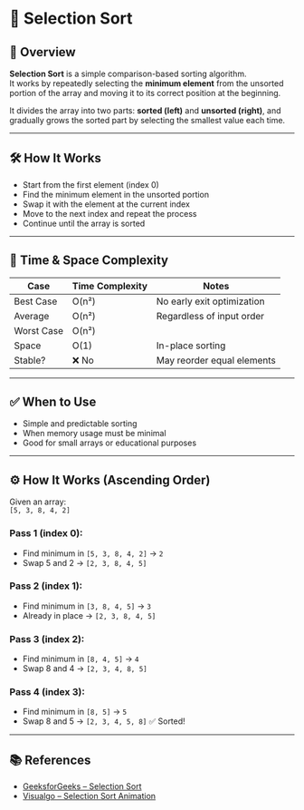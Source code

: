 # 🔎 Selection Sort

## 📖 Overview
**Selection Sort** is a simple comparison-based sorting algorithm.  
It works by repeatedly selecting the **minimum element** from the unsorted portion of the array and moving it to its correct position at the beginning.

It divides the array into two parts: **sorted (left)** and **unsorted (right)**, and gradually grows the sorted part by selecting the smallest value each time.

---

## 🛠 How It Works
- Start from the first element (index 0)
- Find the minimum element in the unsorted portion
- Swap it with the element at the current index
- Move to the next index and repeat the process
- Continue until the array is sorted

---

## 🧪 Time & Space Complexity

| Case        | Time Complexity | Notes                             |
|-------------|------------------|-----------------------------------|
| Best Case   | O(n²)            | No early exit optimization        |
| Average     | O(n²)            | Regardless of input order         |
| Worst Case  | O(n²)            |                                   |
| Space       | O(1)             | In-place sorting                  |
| Stable?     | ❌ No            | May reorder equal elements        |

---

## ✅ When to Use
- Simple and predictable sorting
- When memory usage must be minimal
- Good for small arrays or educational purposes

---

## ⚙️ How It Works (Ascending Order)

Given an array:  
`[5, 3, 8, 4, 2]`

### Pass 1 (index 0):
- Find minimum in `[5, 3, 8, 4, 2]` → `2`
- Swap 5 and 2 → `[2, 3, 8, 4, 5]`

### Pass 2 (index 1):
- Find minimum in `[3, 8, 4, 5]` → `3`
- Already in place → `[2, 3, 8, 4, 5]`

### Pass 3 (index 2):
- Find minimum in `[8, 4, 5]` → `4`
- Swap 8 and 4 → `[2, 3, 4, 8, 5]`

### Pass 4 (index 3):
- Find minimum in `[8, 5]` → `5`
- Swap 8 and 5 → `[2, 3, 4, 5, 8]` ✅ Sorted!

---

## 📚 References
- [GeeksforGeeks – Selection Sort](https://www.geeksforgeeks.org/selection-sort/)
- [Visualgo – Selection Sort Animation](https://visualgo.net/en/sorting)

